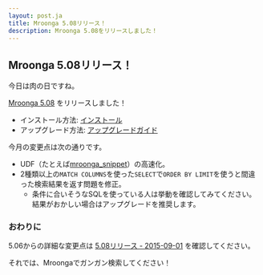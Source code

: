 ```yaml
---
layout: post.ja
title: Mroonga 5.08リリース！
description: Mroonga 5.08をリリースしました！
---
```


## Mroonga 5.08リリース！

今日は肉の日ですね。

[Mroonga 5.08](/ja/docs/news.html#release-5-08) をリリースしました！

  * インストール方法: [インストール](/ja/docs/install.html)
  * アップグレード方法: [アップグレードガイド](/ja/docs/upgrade.html)

今月の変更点は次の通りです。

  * UDF（たとえば[mroonga_snippet](/ja/docs/reference/udf/mroonga_snippet.html)）の高速化。
  * 2種類以上の`MATCH COLUMNS`を使った`SELECT`で`ORDER BY LIMIT`を使うと間違った検索結果を返す問題を修正。
    * 条件に合いそうなSQLを使っている人は挙動を確認してみてください。結果がおかしい場合はアップグレードを推奨します。

### おわりに

5.06からの詳細な変更点は [5.08リリース - 2015-09-01](/ja/docs/news.html#release-5-08) を確認してください。

それでは、Mroongaでガンガン検索してください！
